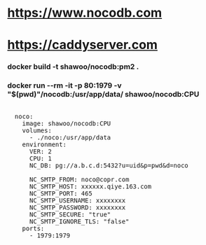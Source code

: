 # https://www.nocodb.com
# https://caddyserver.com

### docker build -t shawoo/nocodb:pm2 .

### docker run --rm -it -p 80:1979 -v "$(pwd)"/nocodb:/usr/app/data/ shawoo/nocodb:CPU

<pre>

  noco:
    image: shawoo/nocodb:CPU
    volumes:
      - ./noco:/usr/app/data
    environment:
      VER: 2
      CPU: 1
      NC_DB: pg://a.b.c.d:5432?u=uid&p=pwd&d=noco

      NC_SMTP_FROM: noco@copr.com
      NC_SMTP_HOST: xxxxxx.qiye.163.com
      NC_SMTP_PORT: 465
      NC_SMTP_USERNAME: xxxxxxxx
      NC_SMTP_PASSWORD: xxxxxxxx
      NC_SMTP_SECURE: "true"
      NC_SMTP_IGNORE_TLS: "false"
    ports:
      - 1979:1979

</pre>
